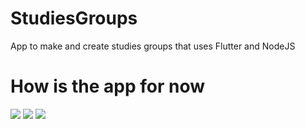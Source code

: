 # StudiesGroups

App to make and create studies groups that uses Flutter and NodeJS

# How is the app for now

![](https://i.ibb.co/n0MNfrZ/Whats-App-Image-2020-08-26-at-13-13-25.jpg)
![](https://i.ibb.co/sWZbKpb/Whats-App-Image-2020-08-26-at-13-12-57.jpg)
![](https://i.ibb.co/Dg1nndF/Whats-App-Image-2020-08-26-at-13-12-57-1.jpg)

